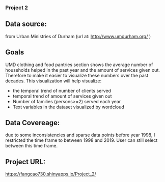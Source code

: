 ### Project 2 

## Data source: 
from Urban Ministries of Durham (url at: http://www.umdurham.org/ )

## Goals
UMD clothing and food pantries section shows the average number of households helped in the
past year and the amount of services given out. Therefore to make it easier to visualize these numbers over the past decades. This visualization will help visualize:
* the temporal trend of number of clients served 
* temporal trend of amount of services given out
* Number of families (persons>=2) served each year
* Text variables in the dataset visualized by wordcloud

## Data Covereage: 
due to some inconsistencies and sparse data points before year 1998, I restricted the time frame to between 1998 and 2019. User can still select between this 
time frame. 
## Project URL: 
https://fangcao730.shinyapps.io/Project_2/ 

